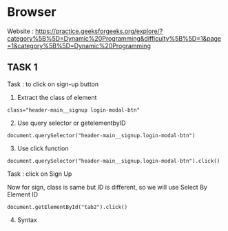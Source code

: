 # Browser 

Website : https://practice.geeksforgeeks.org/explore/?category%5B%5D=Dynamic%20Programming&difficulty%5B%5D=1&page=1&category%5B%5D=Dynamic%20Programming

## TASK 1

Task : to click on sign-up button

1. Extract the class of element 

```
class="header-main__signup login-modal-btn"
```

2. Use query selector or getelementbyID

```
document.querySelector("header-main__signup.login-modal-btn")
```

3. Use click function 

```
document.querySelector("header-main__signup.login-modal-btn").click()
```

Task : click on Sign Up

Now for sign, class is same but ID is different, so we will use Select By Element ID

```
document.getElementById("tab2").click()
```

4. Syntax 
